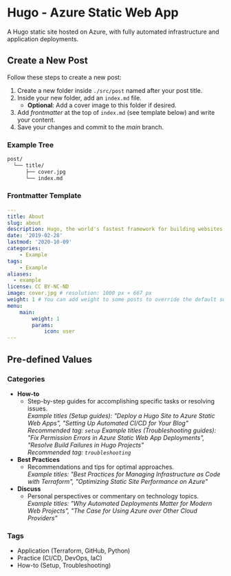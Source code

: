 # Hugo - Azure Static Web App
A Hugo static site hosted on Azure, with fully automated infrastructure and application deployments.

## Create a New Post
Follow these steps to create a new post:
1. Create a new folder inside `./src/post` named after your post title.
2. Inside your new folder, add an `index.md` file.
    -  **Optional**: Add a cover image to this folder if desired.
3. Add *frontmatter* at the top of `index.md` (see template below) and write your content.
4. Save your changes and commit to the *main* branch.

### Example Tree
```bash
post/
  └── title/
      ├── cover.jpg
      └── index.md
```

### Frontmatter Template

```yaml
---
title: About
slug: about
description: Hugo, the world's fastest framework for building websites
date: '2019-02-28'
lastmod: '2020-10-09'
categories:
    - Example
tags:
    - Example
aliases:
  - example
license: CC BY-NC-ND
image: cover.jpg # resolution: 1000 px × 667 px
weight: 1 # You can add weight to some posts to override the default sorting (date descending)
menu:
    main: 
        weight: 1
        params:
            icon: user
---
```

## Pre-defined Values

### Categories
- **How-to**  
    - Step-by-step guides for accomplishing specific tasks or resolving issues.  
    *Example titles (Setup guides): "Deploy a Hugo Site to Azure Static Web Apps", "Setting Up Automated CI/CD for Your Blog"*  
    *Recommended tag: `setup`*
    *Example titles (Troubleshooting guides): "Fix Permission Errors in Azure Static Web App Deployments", "Resolve Build Failures in Hugo Projects"*  
    *Recommended tag: `troubleshooting`*
- **Best Practices**  
    - Recommendations and tips for optimal approaches.  
    *Example titles: "Best Practices for Managing Infrastructure as Code with Terraform", "Optimizing Static Site Performance on Azure"*
- **Discuss**  
    - Personal perspectives or commentary on technology topics.  
    *Example titles: "Why Automated Deployments Matter for Modern Web Projects", "The Case for Using Azure over Other Cloud Providers"*

### Tags
- Application (Terraform, GitHub, Python)
- Practice (CI/CD, DevOps, IaC)
- How-to (Setup, Troubleshooting)

